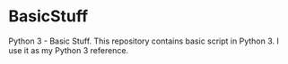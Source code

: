 # BasicStuff
Python 3 - Basic Stuff.
This repository contains basic script in Python 3. 
I use it as my Python 3 reference.
